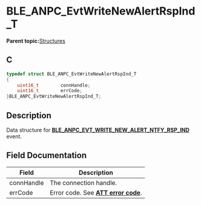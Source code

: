 # BLE\_ANPC\_EvtWriteNewAlertRspInd\_T

**Parent topic:**[Structures](GUID-4E49A4DF-FDD3-40FC-801F-BF51C85F516A.md)

## C

```c
typedef struct BLE_ANPC_EvtWriteNewAlertRspInd_T
{
    uint16_t        connHandle;
    uint16_t        errCode;
}BLE_ANPC_EvtWriteNewAlertRspInd_T;
```

## Description

Data structure for **[BLE\_ANPC\_EVT\_WRITE\_NEW\_ALERT\_NTFY\_RSP\_IND](GUID-6B001FFC-2FB3-4121-BBE3-7C382205F26C.md)** event.

## Field Documentation

|Field|Description|
|-----|-----------|
|connHandle|The connection handle.|
|errCode|Error code. See **[ATT error code](GUID-DF065B2A-A0F7-4C47-9C32-E9DAAD615479.md)**.|

